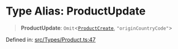 # Type Alias: ProductUpdate

> **ProductUpdate**: `Omit`\<[`ProductCreate`](ProductCreate.md), `"originCountryCode"`\>

Defined in: [src/Types/Product.ts:47](https://github.com/Fokusdotid/Baileys/blob/c0c23ce3104b65dfcc64246c9ee8a49ef38993b5/src/Types/Product.ts#L47)
